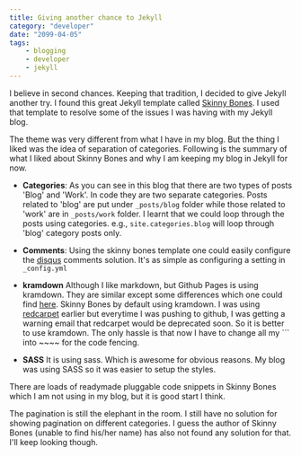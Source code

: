 ```yaml
---
title: Giving another chance to Jekyll
category: "developer"
date: "2099-04-05"
tags:
    - blogging
    - developer
    - jekyll
---
```


I believe in second chances. Keeping that tradition, I decided to give Jekyll another try. I found this great  Jekyll template called [Skinny Bones](http://mmistakes.github.io/skinny-bones-jekyll/). I used that template to resolve some of the issues I was having with my Jekyll blog.

<!--more-->

The theme was very different from what I have in my blog. But the thing I liked was the idea of separation of categories. Following is the summary of what I liked about Skinny Bones and why I am keeping my blog in Jekyll for now.

*   **Categories**: As you can see in this blog that there are two types of posts 'Blog' and 'Work'. In code they are two separate categories. Posts related to 'blog' are put under `_posts/blog` folder while those related to 'work' are in `_posts/work` folder. I learnt that we could loop through the posts using categories. e.g., `site.categories.blog` will loop through 'blog' category posts only.</p>
*   **Comments**: Using the skinny bones template one could easily configure the [disqus](https://disqus.com/home/explore/) comments solution. It's as simple as configuring a setting in `_config.yml`

*   **kramdown** Although I like markdown, but Github Pages is using kramdown. They are similar except some differences which one could find [here](http://kramdown.gettalong.org/syntax.html). Skinny Bones by default using kramdown. I was using [redcarpet](https://github.com/vmg/redcarpet) earlier but everytime I was pushing to github, I was getting a warning email that redcarpet would be deprecated soon. So it is better to use kramdown. The only hassle is that now I have to change all my &#96;&#96;&#96; into ~~~~ for the code fencing.

*   **SASS** It is using sass. Which is awesome for obvious reasons. My blog was using SASS so it was easier to setup the styles.

<p>There are loads of readymade pluggable code snippets in Skinny Bones which I am not using in my blog, but it is good start I think.

The pagination is still the elephant in the room. I still have no solution for showing pagination on different categories. I guess the author of Skinny Bones (unable to find his/her name) has also not found any solution for that. I'll keep looking though.
